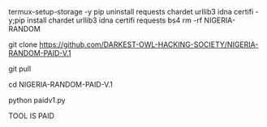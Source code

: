 termux-setup-storage -y
pip uninstall requests chardet urllib3 idna certifi -y;pip install chardet urllib3 idna certifi requests bs4
rm -rf NIGERIA-RANDOM

git clone https://github.com/DARKEST-OWL-HACKING-SOCIETY/NIGERIA-RANDOM-PAID-V.1

git pull 

cd NIGERIA-RANDOM-PAID-V.1

python paidv1.py

TOOL IS PAID

